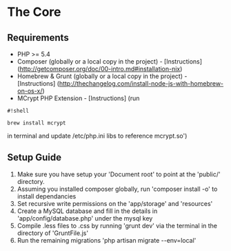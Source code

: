 # The Core

## Requirements
* PHP >= 5.4
* Composer (globally or a local copy in the project) - [Instructions] (http://getcomposer.org/doc/00-intro.md#installation-nix)
* Homebrew & Grunt (globally or a local copy in the project) - [Instructions] (http://thechangelog.com/install-node-js-with-homebrew-on-os-x/)
* MCrypt PHP Extension - [Instructions] (run 
```
#!shell

brew install mcrypt
```
 in terminal and update /etc/php.ini libs to reference mcrypt.so')

## Setup Guide

1. Make sure you have setup your 'Document root' to point at the 'public/' directory.
2. Assuming you installed composer globally, run 'composer install -o' to install dependancies
3. Set recursive write permissions on the 'app/storage' and 'resources'
4. Create a MySQL database and fill in the details in 'app/config/database.php' under the mysql key
5. Compile .less files to .css by running 'grunt dev' via the terminal in the directory of 'GruntFile.js'
6. Run the remaining migrations 'php artisan migrate --env=local'